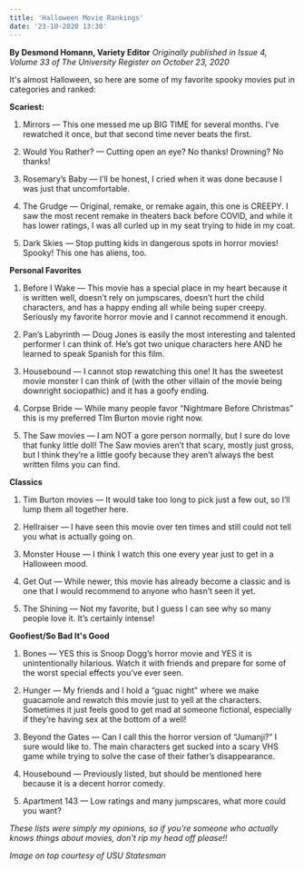 ```yaml
---
title: 'Halloween Movie Rankings'
date: '23-10-2020 13:30'
---
```


**By Desmond Homann, Variety Editor** _Originally published in Issue 4, Volume 33 of The University Register on October 23, 2020_

It's almost Halloween, so here are some of my favorite spooky movies put in categories and ranked:

**Scariest:**

1. Mirrors — This one messed me up BIG TIME for several months. I’ve rewatched it once, but that second time never beats the first.

2. Would You Rather? — Cutting open an eye? No thanks! Drowning? No thanks!

3. Rosemary’s Baby — I’ll be honest, I cried when it was done because I was just that uncomfortable.

4. The Grudge — Original, remake, or remake again, this one is CREEPY. I saw the most recent remake in theaters back before COVID, and while it has lower ratings, I was all curled up in my seat trying to hide in my coat.

5. Dark Skies — Stop putting kids in dangerous spots in horror movies! Spooky! This one has aliens, too.

**Personal Favorites**

1. Before I Wake — This movie has a special place in my heart because it is written well, doesn’t rely on jumpscares, doesn’t hurt the child characters, and has a happy ending all while being super creepy. Seriously my favorite horror movie and I cannot recommend it enough.

2. Pan’s Labyrinth — Doug Jones is easily the most interesting and talented performer I can think of. He’s got two unique characters here AND he learned to speak Spanish for this film.

3. Housebound — I cannot stop rewatching this one! It has the sweetest movie monster I can think of (with the other villain of the movie being downright sociopathic) and it has a goofy ending.

4. Corpse Bride — While many people favor “Nightmare Before Christmas” this is my preferred TIm Burton movie right now.

5. The Saw movies — I am NOT a gore person normally, but I sure do love that funky little doll! The Saw movies aren’t that scary, mostly just gross, but I think they’re a little goofy because they aren’t always the best written films you can find.

**Classics**

1. Tim Burton movies — It would take too long to pick just a few out, so I’ll lump them all together here.

2. Hellraiser — I have seen this movie over ten times and still could not tell you what is actually going on.

3. Monster House — I think I watch this one every year just to get in a Halloween mood.

4. Get Out — While newer, this movie has already become a classic and is one that I would recommend to anyone who hasn’t seen it yet.

5. The Shining — Not my favorite, but I guess I can see why so many people love it. It’s certainly intense!

**Goofiest/So Bad It's Good**

1. Bones — YES this is Snoop Dogg’s horror movie and YES it is unintentionally hilarious. Watch it with friends and prepare for some of the worst special effects you’ve ever seen.

2. Hunger — My friends and I hold a “guac night” where we make guacamole and rewatch this movie just to yell at the characters. Sometimes it just feels good to get mad at someone fictional, especially if they’re having sex at the bottom of a well!

3. Beyond the Gates — Can I call this the horror version of “Jumanji?” I sure would like to. The main characters get sucked into a scary VHS game while trying to solve the case of their father’s disappearance.

4. Housebound — Previously listed, but should be mentioned here because it is a decent horror comedy.

5. Apartment 143 — Low ratings and many jumpscares, what more could you want?

_These lists were simply my opinions, so if you're someone who actually knows things about movies, don't rip my head off please!!_

_Image on top courtesy of USU Statesman_